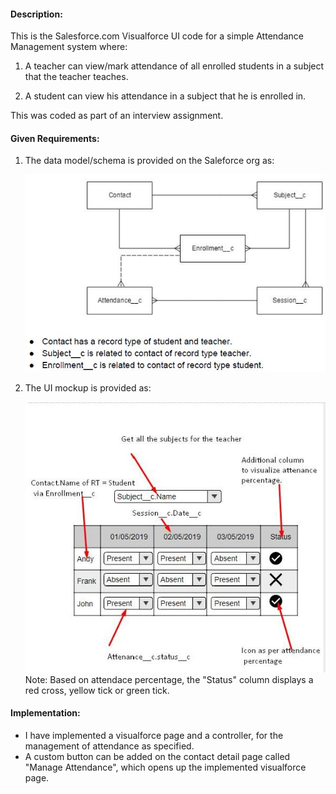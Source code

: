 #### Description:

This is the Salesforce.com Visualforce UI code for a simple Attendance Management system where:

1. A teacher can view/mark attendance of all enrolled students in a subject that the teacher teaches.

2. A student can view his attendance in a subject that he is enrolled in.

This was coded as part of an interview assignment.

#### Given Requirements:

1. The data model/schema is provided on the Saleforce org as:

   ![Schema](schema.jpg?raw=true)

2. The UI mockup is provided as:

   ![Schema](uiMockup.jpg?raw=true)
   Note: Based on attendace percentage, the "Status" column displays a red cross, yellow tick or green tick.

#### Implementation:

- I have implemented a visualforce page and a controller, for the management of attendance as specified.
- A custom button can be added on the contact detail page called "Manage Attendance", which opens up the implemented visualforce page.
